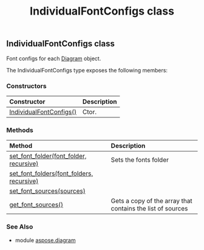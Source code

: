 ﻿---
title: IndividualFontConfigs class
second_title: Aspose.Diagram for Python via .NET API References
description: 
type: docs
weight: 1120
url: /python-net/aspose.diagram/individualfontconfigs/
is_root: false
---

## IndividualFontConfigs class

Font configs for each [Diagram](/diagram/python-net/aspose.diagram/diagram) object.



The IndividualFontConfigs type exposes the following members:

### Constructors
| Constructor | Description |
| :- | :- |
| [IndividualFontConfigs()](/diagram/python-net/aspose.diagram/individualfontconfigs/__init__/#) | Ctor. |


### Methods
| Method | Description |
| :- | :- |
| [set_font_folder(font_folder, recursive)](/diagram/python-net/aspose.diagram/individualfontconfigs/set_font_folder/#str-bool) | Sets the fonts folder |
| [set_font_folders(font_folders, recursive)](/diagram/python-net/aspose.diagram/individualfontconfigs/set_font_folders/#list-bool) |  |
| [set_font_sources(sources)](/diagram/python-net/aspose.diagram/individualfontconfigs/set_font_sources/#list) |  |
| [get_font_sources()](/diagram/python-net/aspose.diagram/individualfontconfigs/get_font_sources/#) | Gets a copy of the array that contains the list of sources |


### See Also

* module [aspose.diagram](../)
